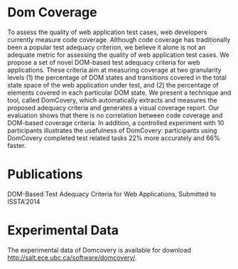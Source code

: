Dom Coverage
============
To assess the quality of web application test cases, web developers currently measure code coverage. Although code coverage has traditionally been a popular test adequacy criterion, we believe it alone is not an adequate metric for assessing the quality of web application test cases. We propose a set of novel DOM-based test adequacy criteria for web applications. These criteria aim at measuring coverage at two granularity levels (1) the percentage of DOM states and transitions covered in the total state space of the web application under test, and (2) the percentage of elements covered in each particular DOM state. We present a technique and tool, called DomCovery, which automatically extracts and measures the proposed adequacy criteria and generates a visual coverage report. Our evaluation shows that there is no correlation between code coverage and DOM-based coverage criteria. In addition, a controlled experiment with 10 participants illustrates the usefulness of DomCovery: participants using DomCovery completed test related tasks 22% more accurately and 66% faster.


Publications
============
DOM-Based Test Adequacy Criteria for Web Applications, Submitted to ISSTA’2014


Experimental Data
============
The experimental data of Domcovery is available for download http://salt.ece.ubc.ca/software/domcovery/.
 